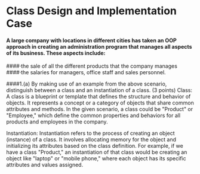 # Class Design and Implementation Case

#### A large company with locations in different cities has taken an OOP approach in creating an administration program that manages all aspects of its business. These aspects include:
####·the sale of all the different products that the company manages
####·the salaries for managers, office staff and sales personnel.

####1.(a) By making use of an example from the above scenario, distinguish between a class and an instantiation of a class. (3 points)
Class: A class is a blueprint or template that defines the structure and behavior of objects. It represents a concept or a category of objects that share common attributes and methods. In the given scenario, a class could be "Product" or "Employee," which define the common properties and behaviors for all products and employees in the company.

Instantiation: Instantiation refers to the process of creating an object (instance) of a class. It involves allocating memory for the object and initializing its attributes based on the class definition. For example, if we have a class "Product," an instantiation of that class would be creating an object like "laptop" or "mobile phone," where each object has its specific attributes and values assigned.

